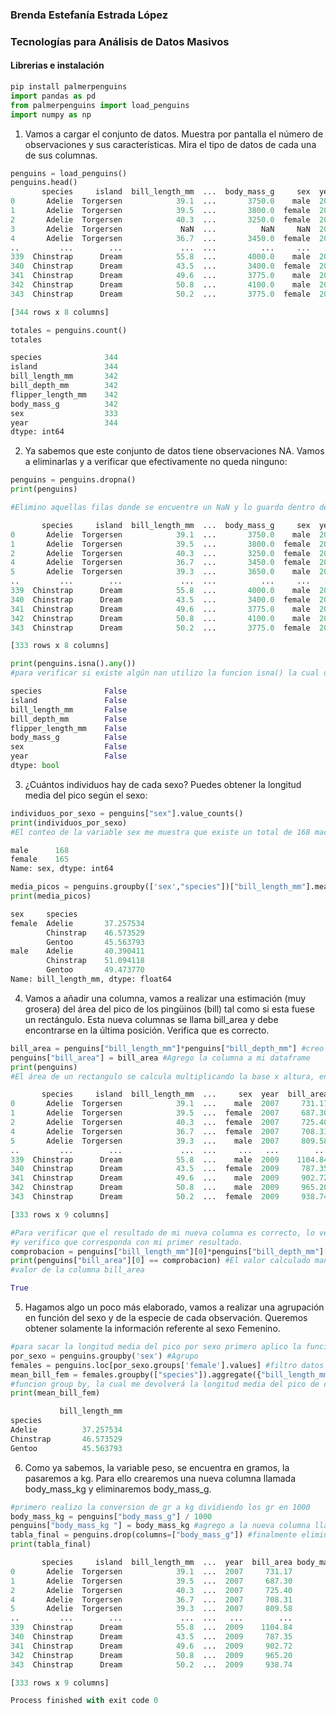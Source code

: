### Brenda Estefanía Estrada López
### Tecnologías para Análisis de Datos Masivos 


#### Librerias e instalación

```python
pip install palmerpenguins
import pandas as pd
from palmerpenguins import load_penguins
import numpy as np
```

1. Vamos a cargar el conjunto de datos. Muestra por pantalla el número de observaciones y sus características. 
Mira el tipo de datos de cada una de sus columnas.

```python
penguins = load_penguins()
penguins.head()
       species     island  bill_length_mm  ...  body_mass_g     sex  year
0       Adelie  Torgersen            39.1  ...       3750.0    male  2007
1       Adelie  Torgersen            39.5  ...       3800.0  female  2007
2       Adelie  Torgersen            40.3  ...       3250.0  female  2007
3       Adelie  Torgersen             NaN  ...          NaN     NaN  2007
4       Adelie  Torgersen            36.7  ...       3450.0  female  2007
..         ...        ...             ...  ...          ...     ...   ...
339  Chinstrap      Dream            55.8  ...       4000.0    male  2009
340  Chinstrap      Dream            43.5  ...       3400.0  female  2009
341  Chinstrap      Dream            49.6  ...       3775.0    male  2009
342  Chinstrap      Dream            50.8  ...       4100.0    male  2009
343  Chinstrap      Dream            50.2  ...       3775.0  female  2009

[344 rows x 8 columns]
```

```python
totales = penguins.count()
totales

species              344
island               344
bill_length_mm       342
bill_depth_mm        342
flipper_length_mm    342
body_mass_g          342
sex                  333
year                 344
dtype: int64
```
2. Ya sabemos que este conjunto de datos tiene observaciones NA. Vamos a eliminarlas y a verificar que efectivamente
no queda ninguno:

```python
penguins = penguins.dropna()
print(penguins)

#Elimino aquellas filas donde se encuentre un NaN y lo guardo dentro de la misma variable para trabajar con ella

       species     island  bill_length_mm  ...  body_mass_g     sex  year
0       Adelie  Torgersen            39.1  ...       3750.0    male  2007
1       Adelie  Torgersen            39.5  ...       3800.0  female  2007
2       Adelie  Torgersen            40.3  ...       3250.0  female  2007
4       Adelie  Torgersen            36.7  ...       3450.0  female  2007
5       Adelie  Torgersen            39.3  ...       3650.0    male  2007
..         ...        ...             ...  ...          ...     ...   ...
339  Chinstrap      Dream            55.8  ...       4000.0    male  2009
340  Chinstrap      Dream            43.5  ...       3400.0  female  2009
341  Chinstrap      Dream            49.6  ...       3775.0    male  2009
342  Chinstrap      Dream            50.8  ...       4100.0    male  2009
343  Chinstrap      Dream            50.2  ...       3775.0  female  2009

[333 rows x 8 columns]
```


```python
print(penguins.isna().any()) 
#para verificar si existe algún nan utilizo la funcion isna() la cual demuestra que no hay datos NANs

species              False
island               False
bill_length_mm       False
bill_depth_mm        False
flipper_length_mm    False
body_mass_g          False
sex                  False
year                 False
dtype: bool
```
3. ¿Cuántos individuos hay de cada sexo? Puedes obtener la longitud media del pico según el sexo:

```python
individuos_por_sexo = penguins["sex"].value_counts()
print(individuos_por_sexo)
#El conteo de la variable sex me muestra que existe un total de 168 machos y 165 hembras en mi muestra

male      168
female    165
Name: sex, dtype: int64
```

```python
media_picos = penguins.groupby(['sex',"species"])["bill_length_mm"].mean()
print(media_picos)

sex     species  
female  Adelie       37.257534
        Chinstrap    46.573529
        Gentoo       45.563793
male    Adelie       40.390411
        Chinstrap    51.094118
        Gentoo       49.473770
Name: bill_length_mm, dtype: float64
```
4. Vamos a añadir una columna, vamos a realizar una estimación (muy grosera) del área del pico de los pingüinos 
(bill) tal como si esta fuese un rectángulo. Esta nueva columnas se llama bill_area y debe encontrarse en la última 
posición. Verifica que es correcto.

```python
bill_area = penguins["bill_length_mm"]*penguins["bill_depth_mm"] #creo una nueva columna con el valor solicitado
penguins["bill_area"] = bill_area #Agrego la columna a mi dataframe
print(penguins)
#El área de un rectangulo se calcula multiplicando la base x altura, en este caso bill_length x bill_depth

       species     island  bill_length_mm  ...     sex  year  bill_area
0       Adelie  Torgersen            39.1  ...    male  2007     731.17
1       Adelie  Torgersen            39.5  ...  female  2007     687.30
2       Adelie  Torgersen            40.3  ...  female  2007     725.40
4       Adelie  Torgersen            36.7  ...  female  2007     708.31
5       Adelie  Torgersen            39.3  ...    male  2007     809.58
..         ...        ...             ...  ...     ...   ...        ...
339  Chinstrap      Dream            55.8  ...    male  2009    1104.84
340  Chinstrap      Dream            43.5  ...  female  2009     787.35
341  Chinstrap      Dream            49.6  ...    male  2009     902.72
342  Chinstrap      Dream            50.8  ...    male  2009     965.20
343  Chinstrap      Dream            50.2  ...  female  2009     938.74

[333 rows x 9 columns]
```

```python
#Para verificar que el resultado de mi nueva columna es correcto, lo verifico haciendo el calculo manual del primer dato
#y verifico que corresponda con mi primer resultado.
comprobacion = penguins["bill_length_mm"][0]*penguins["bill_depth_mm"][0]
print(penguins["bill_area"][0] == comprobacion) #El valor calculado manualmente es correcto ya que corresponde con el primer
#valor de la columna bill_area 

True
```
5. Hagamos algo un poco más elaborado, vamos a realizar una agrupación en función del sexo y de la especie de cada 
observación. Queremos obtener solamente la información referente al sexo Femenino.

```python
#para sacar la longitud media del pico por sexo primero aplico la funcion groupby y me quedo con los datos de "female"
por_sexo = penguins.groupby('sex') #Agrupo
females = penguins.loc[por_sexo.groups['female'].values] #filtro datos "female"
mean_bill_fem = females.groupby(["species"]).aggregate({"bill_length_mm":np.mean}) #por ultimo vuelvo a agrupar por especie con la 
#funcion group by, la cual me devolverá la longitud media del pico de cada especie de hembras.
print(mean_bill_fem)

           bill_length_mm
species                  
Adelie          37.257534
Chinstrap       46.573529
Gentoo          45.563793
```
6. Como ya sabemos, la variable peso, se encuentra en gramos, la pasaremos a kg. Para ello crearemos una nueva 
columna llamada body_mass_kg y eliminaremos body_mass_g.

```python
#primero realizo la conversion de gr a kg dividiendo los gr en 1000
body_mass_kg = penguins["body_mass_g"] / 1000
penguins["body_mass_kg "] = body_mass_kg #agrego a la nueva columna llamada 'body_mass_kr'
tabla_final = penguins.drop(columns=["body_mass_g"]) #finalmente elimino la golumna 'body_mass_g'
print(tabla_final)

       species     island  bill_length_mm  ...  year  bill_area body_mass_kg 
0       Adelie  Torgersen            39.1  ...  2007     731.17         3.750
1       Adelie  Torgersen            39.5  ...  2007     687.30         3.800
2       Adelie  Torgersen            40.3  ...  2007     725.40         3.250
4       Adelie  Torgersen            36.7  ...  2007     708.31         3.450
5       Adelie  Torgersen            39.3  ...  2007     809.58         3.650
..         ...        ...             ...  ...   ...        ...           ...
339  Chinstrap      Dream            55.8  ...  2009    1104.84         4.000
340  Chinstrap      Dream            43.5  ...  2009     787.35         3.400
341  Chinstrap      Dream            49.6  ...  2009     902.72         3.775
342  Chinstrap      Dream            50.8  ...  2009     965.20         4.100
343  Chinstrap      Dream            50.2  ...  2009     938.74         3.775

[333 rows x 9 columns]

Process finished with exit code 0
```



